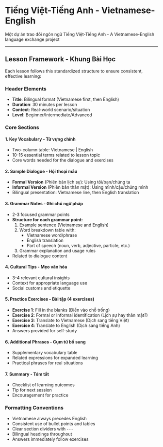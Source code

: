 # Tiếng Việt-Tiếng Anh - Vietnamese-English

Một dự án trao đổi ngôn ngữ Tiếng Việt-Tiếng Anh - A Vietnamese-English language exchange project

---

## Lesson Framework - Khung Bài Học

Each lesson follows this standardized structure to ensure consistent, effective learning:

### Header Elements
- **Title**: Bilingual format (Vietnamese first, then English)
- **Duration**: 30 minutes per lesson
- **Context**: Real-world scenario/situation
- **Level**: Beginner/Intermediate/Advanced

### Core Sections

#### 1. Key Vocabulary - Từ vựng chính
- Two-column table: Vietnamese | English
- 10-15 essential terms related to lesson topic
- Core words needed for the dialogue and exercises

#### 2. Sample Dialogue - Hội thoại mẫu
- **Formal Version** (Phiên bản lịch sự): Using tôi/bạn/chúng ta
- **Informal Version** (Phiên bản thân mật): Using mình/cậu/chúng mình
- Bilingual presentation: Vietnamese line, then English translation

#### 3. Grammar Notes - Ghi chú ngữ pháp
- 2-3 focused grammar points
- **Structure for each grammar point:**
  1. Example sentence (Vietnamese and English)
  2. Word breakdown table with:
     - Vietnamese word/phrase
     - English translation
     - Part of speech (noun, verb, adjective, particle, etc.)
  3. Grammar explanation and usage rules
- Related to dialogue content

#### 4. Cultural Tips - Mẹo văn hóa
- 3-4 relevant cultural insights
- Context for appropriate language use
- Social customs and etiquette

#### 5. Practice Exercises - Bài tập (4 exercises)
- **Exercise 1**: Fill in the blanks (Điền vào chỗ trống)
- **Exercise 2**: Formal or Informal identification (Lịch sự hay thân mật?)
- **Exercise 3**: Translate to Vietnamese (Dịch sang tiếng Việt)
- **Exercise 4**: Translate to English (Dịch sang tiếng Anh)
- Answers provided for self-study

#### 6. Additional Phrases - Cụm từ bổ sung
- Supplementary vocabulary table
- Related expressions for expanded learning
- Practical phrases for real situations

#### 7. Summary - Tóm tắt
- Checklist of learning outcomes
- Tip for next session
- Encouragement for practice

### Formatting Conventions
- Vietnamese always precedes English
- Consistent use of bullet points and tables
- Clear section dividers with `---`
- Bilingual headings throughout
- Answers immediately follow exercises
